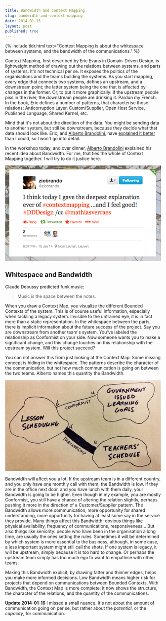 ```yaml
---
title: Bandwidth and Context Mapping
slug: bandwidth-and-context-mapping
date: 2014-01-15
layout: post
published: true
---
```


{% include tldr.html text="Context Mapping is about the whitespace between systems, and the bandwidth of the communications." %}


Context Mapping, first described by Eric Evans in Domain-Driven Design, is lightweight method of drawing out the relations between systems, and parts of systems. It's not technical per se. It exposes the politics of the organisations and the teams building the systems. As you start mapping, every edge that connects two systems, defines an upstream, and a downstream point; the latter system being the one that is affected by changes in the former. Or, to put it more graphically: if the upstream people piss in the river, the downstream people are drinking it. Pardon my French. In the book, Eric defines a number of patterns, that characterise those relations: Anticorruption Layer, Custom/Supplier, Open Host Service, Published Language, Shared Kernel, etc.

Mind that it's not about the direction of the data. You might be sending data to another system, but still be downstream, because they decide what that data should look like. Eric, and [Alberto Brandolini](https://twitter.com/ziobrando/status/423531883893252096), have [explained it better](http://www.infoq.com/articles/ddd-contextmapping) than I could, so I won't go into detail.


In the workshop today, and over dinner, [Alberto Brandolini](https://twitter.com/ziobrando/status/423531883893252096) explained his recent idea about Bandwidth. For me, that ties the whole of Context Mapping together. I will try to do it justice here.

<img src="/img/posts/2014-01-15-bandwidth-and-context-mapping/the-deepest-explanation-of-ddd.png" alt="I think today I gave the deepest explanation ever of Context Mapping ...and I feel good!">

## Whitespace and Bandwidth

Claude Debussy predicted funk music:

<blockquote>Music is the space between the notes.</blockquote>


When you draw a Context Map, you visualize the different Bounded Contexts of the system. This is of course useful information, especially when tackling a legacy system. Invisible to the untrained eye, it is in fact more than a static representation. In the whitespace between the parts, there is implicit information about the future success of the project. Say you are downstream from another team's system. You've labeled the relationship as Conformist on your side. Now someone wants you to make a significant change, and this change touches on this relationship with the upstream system. Will this project succeed?

You can not answer this from just looking at the Context Map. Some missing concept is hiding in the whitespace. The patterns describe the character of the communication, but not how much communication is going on between the two teams. Alberto names this quantity the Bandwidth.

<img src="/img/posts/2014-01-15-bandwidth-and-context-mapping/context-map-bandwidth.jpg" alt="Context Map with Bandwidth">

Bandwidth will affect you a lot. If the upstream team is in a different country, and you only have one monthly call with them, the Bandwidth is low. If they are in the office next door, and you have lunch with them daily, your Bandwidth is going to be higher. Even though in my example, you are mostly Conformist, you still have a chance of altering the relation slightly, perhaps pushing it more in the direction of a Customer/Supplier pattern. The Bandwidth allows more communication, more opportunity for shared understanding, more opportunity for having at least some say in the service they provide. Many things affect this Bandwidth: obvious things like physical availability, frequency of communications, responsiveness... But also things like seniority: people who have been in the organisation a long time, are usually the ones setting the rules. Sometimes it will be determined by which system is more essential to the business, although, in some case, a less important system might still call the shots. If one system is legacy, it will be upstream, simply because it is too hard to change. Or perhaps the upstream team simply has too much ego to want to empathise with other teams.

Making this Bandwidth explicit, by drawing fatter and thinner edges, helps you make more informed decisions. Low Bandwidth means higher risk for projects that depend on communications between Bounded Contexts. With Bandwidth, the Context Map is more complete: it now shows the structure, the character of the relations, and the quantity of the communications.

**Update 2014-01-16**
I missed a small nuance. It's not about the amount of communication going on per se, but rather about the *potential*, or the *capacity*, for communication.

